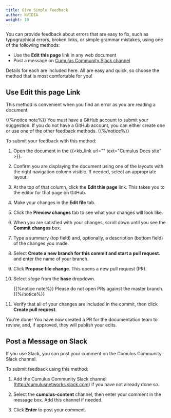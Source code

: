 ```yaml
---
title: Give Simple Feedback
author: NVIDIA
weight: 10
---
```

You can provide feedback about errors that are easy to fix, such as typographical errors, broken links, or simple grammar mistakes, using one of the following methods:

- Use the **Edit this page** link in any web document
- Post a message on [Cumulus Community Slack channel](http://slack.cumulusnetworks.com)

Details for each are included here. All are easy and quick, so choose the method that is most comfortable for you!

## Use Edit this page Link

This method is convenient when you find an error as you are reading a document.

{{%notice note%}}
You must have a GitHub account to submit your suggestion. If you do not have a GitHub account, you can either create one or use one of the other feedback methods.
{{%/notice%}}

To submit your feedback with this method:

1. Open the document in the {{<kb_link url="" text="Cumulus Docs site" >}}.

2. Confirm you are displaying the document using one of the layouts with the right navigation column visible. If needed, select an appropriate layout.

3. At the top of that column, click the **Edit this page** link. This takes you to the editor for that page on GitHub.

4. Make your changes in the **Edit file** tab.

5. Click the **Preview changes** tab to see what your changes will look like.

6. When you are satisfied with your changes, scroll down until you see the    **Commit changes** box.

7. Type a summary (top field) and, optionally, a description (bottom field) of the changes you made.

8. Select **Create a new branch for this commit and start a pull request.** and enter the name of your branch.

9. Click **Propose file change**. This opens a new pull request (PR).

10. Select *stage* from the **base** dropdown.

    {{%notice note%}}
Please do not open PRs against the master branch.
    {{%/notice%}}

11. Verify that all of your changes are included in the commit, then click **Create pull request**.

You're done! You have now created a PR for the documentation team to review, and, if approved, they will publish your edits.

## Post a Message on Slack

If you use Slack, you can post your comment on the Cumulus Community Slack channel.

To submit feedback using this method:

1. Add the Cumulus Community Slack channel (http://cumulusnetworks.slack.com) if you have not already done so.

2. Select the **cumulus-content** channel, then enter your comment in the message box. Add this channel if needed.

3. Click **Enter** to post your comment.
